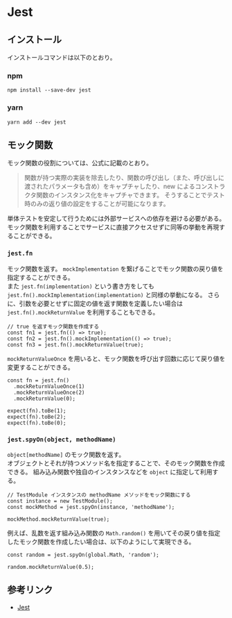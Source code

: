 # Jest

## インストール

インストールコマンドは以下のとおり。

### npm

```
npm install --save-dev jest
```

### yarn

```
yarn add --dev jest
```

## モック関数

モック関数の役割については、公式に記載のとおり。

>  関数が持つ実際の実装を除去したり、関数の呼び出し（また、呼び出しに渡されたパラメータも含め）をキャプチャしたり、new によるコンストラクタ関数のインスタンス化をキャプチャできます。 そうすることでテスト時のみの返り値の設定をすることが可能になります。

単体テストを安定して行うためには外部サービスへの依存を避ける必要がある。  
モック関数を利用することでサービスに直接アクセスせずに同等の挙動を再現することができる。

### `jest.fn`

モック関数を返す。
`mockImplementation` を繋げることでモック関数の戻り値を指定することができる。  
また `jest.fn(implementation)` という書き方をしても `jest.fn().mockImplementation(implementation)` と同様の挙動になる。
さらに、引数を必要とせずに固定の値を返す関数を定義したい場合は `jest.fn().mockReturnValue` を利用することもできる。

```
// true を返すモック関数を作成する
const fn1 = jest.fn(() => true);
const fn2 = jest.fn().mockImplementation(() => true);
const fn3 = jest.fn().mockReturnValue(true);
```

`mockReturnValueOnce` を用いると、モック関数を呼び出す回数に応じて戻り値を変更することができる。

```
const fn = jest.fn()
  .mockReturnValueOnce(1)
  .mockReturnValueOnce(2)
  .mockReturnValue(0);

expect(fn).toBe(1);
expect(fn).toBe(2);
expect(fn).toBe(0);
```

### `jest.spyOn(object, methodName)`

`object[methodName]` のモック関数を返す。  
オブジェクトとそれが持つメソッド名を指定することで、そのモック関数を作成できる。
組み込み関数や独自のインスタンスなどを `object` に指定して利用する。

```
// TestModule インスタンスの methodName メソッドをモック関数にする
const instance = new TestModule();
const mockMethod = jest.spyOn(instance, 'methodName');

mockMethod.mockReturnValue(true);
```

例えば、乱数を返す組み込み関数の `Math.random()` を用いてその戻り値を指定したモック関数を作成したい場合は、以下のようにして実現できる。

```
const random = jest.spyOn(global.Math, 'random');

random.mockReturnValue(0.5);
```

## 参考リンク

- [Jest](https://jestjs.io/ja/)